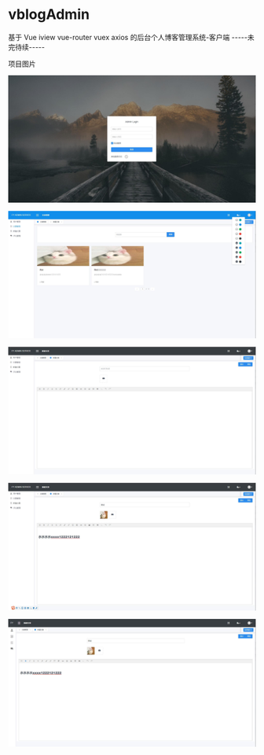 # vblogAdmin
基于 Vue iview vue-router  vuex axios 的后台个人博客管理系统-客户端
-----未完待续-----

项目图片

![image](https://github.com/fengyaogit123/vblogAdmin/raw/master/images/4.jpg)


![image](https://github.com/fengyaogit123/vblogAdmin/raw/master/images/1.jpg)


![image](https://github.com/fengyaogit123/vblogAdmin/raw/master/images/2.jpg)


![image](https://github.com/fengyaogit123/vblogAdmin/raw/master/images/3.jpg)


![image](https://github.com/fengyaogit123/vblogAdmin/raw/master/images/5.jpg)
